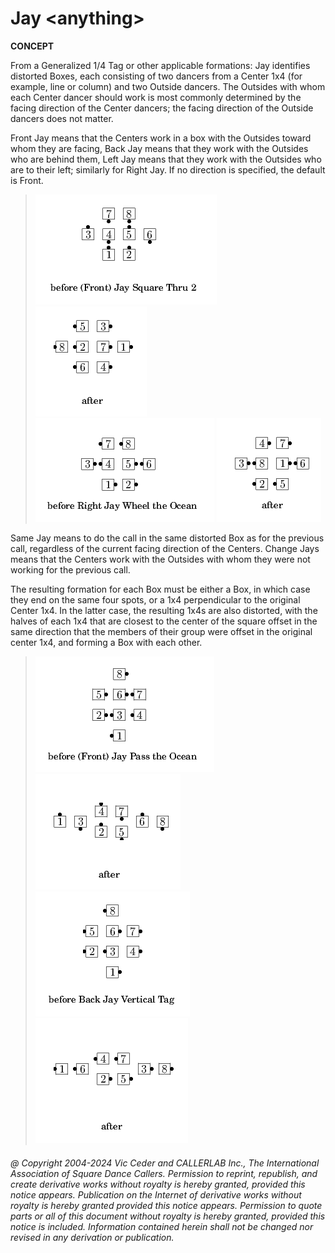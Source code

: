 # Jay \<anything>

**CONCEPT**   

From a Generalized 1/4 Tag or other applicable formations: Jay
identifies distorted Boxes, each consisting of two dancers from a
Center 1x4 (for example, line or column) and two Outside dancers. The
Outsides with whom each Center dancer should work is most commonly
determined by the facing direction of the Center dancers; the facing
direction of the Outside dancers does not matter.

Front Jay means that the Centers work in a box with the
Outsides toward whom they are facing, Back Jay means that they work
with the Outsides who are behind them, Left Jay means that they work
with the Outsides who are to their left; similarly for Right Jay. If
no direction is specified, the default is Front.

> 
> ![alt](jay-1.png)
> ![alt](jay-2.png)  
> ![alt](jay-3.png)
> ![alt](jay-4.png)
> 

Same Jay means to do the call in the same distorted Box as for
the previous call, regardless of the current facing direction of the
Centers. Change Jays means that the Centers work with the Outsides
with whom they were not working for the previous call.

The resulting formation for each Box must be either a Box, in
which case they end on the same four spots, or a 1x4 perpendicular to
the original Center 1x4. In the latter case, the resulting 1x4s are
also distorted, with the halves of each 1x4 that are closest to the
center of the square offset in the same direction that the members of
their group were offset in the original center 1x4, and forming a Box
with each other.

> 
> ![alt](jay-5.png)
> ![alt](jay-6.png)  
> ![alt](jay-7.png)
> ![alt](jay-8.png)
> 

###### @ Copyright 2004-2024 Vic Ceder and CALLERLAB Inc., The International Association of Square Dance Callers. Permission to reprint, republish, and create derivative works without royalty is hereby granted, provided this notice appears. Publication on the Internet of derivative works without royalty is hereby granted provided this notice appears. Permission to quote parts or all of this document without royalty is hereby granted, provided this notice is included. Information contained herein shall not be changed nor revised in any derivation or publication.
